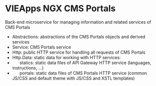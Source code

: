 # VIEApps NGX CMS Portals

Back-end microservice for managing information and related services of CMS Portals

- Abstractions: abstractions of the CMS Portals objects and derived services
- Service: CMS Portals service
- Http: public HTTP service for handling all requests of CMS Portals
- Http.Data: static data for working with HTTP services:
- &nbsp;&nbsp;&nbsp;&nbsp;&nbsp;&nbsp;statics: static data files of API Gateway HTTP service (languages, instructions, ...)
- &nbsp;&nbsp;&nbsp;&nbsp;&nbsp;&nbsp;portals: static data files of CMS Portals HTTP service (common JS/CSS and default theme with JS/CSS and XSTL templates)